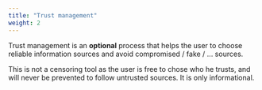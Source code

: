 ```yaml
---
title: "Trust management"
weight: 2
---
```


Trust management is an __optional__ process that helps the user to choose reliable information sources and avoid compromised / fake / ... sources.

This is not a censoring tool as the user is free to chose who he trusts, and will never be prevented to follow untrusted sources. It is only informational.
